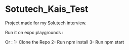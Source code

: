 # Sotutech_Kais_Test

Project made for my Solutech interview. 

Run it on expo playgrounds : 

Or :
1- Clone the Repo
2- Run npm install
3- Run npm start

